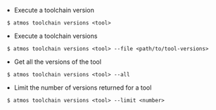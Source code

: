- Execute a toolchain version
```
 $ atmos toolchain versions <tool>
```

- Execute a toolchain versions
```
 $ atmos toolchain versions <tool> --file <path/to/tool-versions>
```

- Get all the versions of the tool
```
 $ atmos toolchain versions <tool> --all
```

- Limit the number of versions returned for a tool
```
 $ atmos toolchain versions <tool> --limit <number>
```
